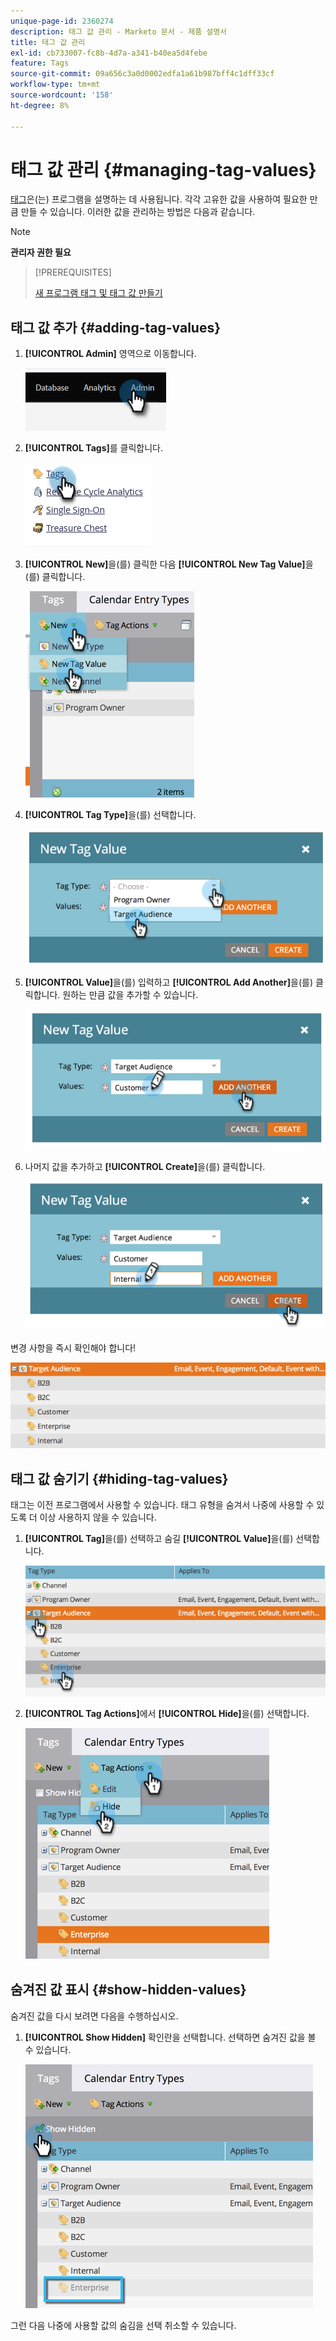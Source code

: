 ```yaml
---
unique-page-id: 2360274
description: 태그 값 관리 - Marketo 문서 - 제품 설명서
title: 태그 값 관리
exl-id: cb733007-fc8b-4d7a-a341-b40ea5d4febe
feature: Tags
source-git-commit: 09a656c3a0d0002edfa1a61b987bff4c1dff33cf
workflow-type: tm+mt
source-wordcount: '158'
ht-degree: 8%

---
```


# 태그 값 관리 {#managing-tag-values}

[태그](/help/marketo/product-docs/core-marketo-concepts/programs/working-with-programs/understanding-tags.md)은(는) 프로그램을 설명하는 데 사용됩니다. 각각 고유한 값을 사용하여 필요한 만큼 만들 수 있습니다. 이러한 값을 관리하는 방법은 다음과 같습니다.

>[!NOTE]
>
>**관리자 권한 필요**

>[!PREREQUISITES]
>
>[새 프로그램 태그 및 태그 값 만들기](/help/marketo/product-docs/administration/tags/create-a-new-program-tag-and-tag-values.md)

## 태그 값 추가 {#adding-tag-values}

1. **[!UICONTROL Admin]** 영역으로 이동합니다.

   ![](assets/managing-tag-values-1.png)

1. **[!UICONTROL Tags]**&#x200B;를 클릭합니다.

   ![](assets/managing-tag-values-2.png)

1. **[!UICONTROL New]**&#x200B;을(를) 클릭한 다음 **[!UICONTROL New Tag Value]**&#x200B;을(를) 클릭합니다.

   ![](assets/managing-tag-values-3.png)

1. **[!UICONTROL Tag Type]**&#x200B;을(를) 선택합니다.

   ![](assets/managing-tag-values-4.png)

1. **[!UICONTROL Value]**&#x200B;을(를) 입력하고 **[!UICONTROL Add Another]**&#x200B;을(를) 클릭합니다. 원하는 만큼 값을 추가할 수 있습니다.

   ![](assets/managing-tag-values-5.png)

1. 나머지 값을 추가하고 **[!UICONTROL Create]**&#x200B;을(를) 클릭합니다.

   ![](assets/managing-tag-values-6.png)

변경 사항을 즉시 확인해야 합니다!

![](assets/managing-tag-values-7.png)

## 태그 값 숨기기 {#hiding-tag-values}

태그는 이전 프로그램에서 사용할 수 있습니다. 태그 유형을 숨겨서 나중에 사용할 수 있도록 더 이상 사용하지 않을 수 있습니다.

1. **[!UICONTROL Tag]**&#x200B;을(를) 선택하고 숨길 **[!UICONTROL Value]**&#x200B;을(를) 선택합니다.

   ![](assets/managing-tag-values-8.png)

1. **[!UICONTROL Tag Actions]**&#x200B;에서 **[!UICONTROL Hide]**&#x200B;을(를) 선택합니다.

   ![](assets/managing-tag-values-9.png)

## 숨겨진 값 표시 {#show-hidden-values}

숨겨진 값을 다시 보려면 다음을 수행하십시오.

1. **[!UICONTROL Show Hidden]** 확인란을 선택합니다. 선택하면 숨겨진 값을 볼 수 있습니다.

   ![](assets/managing-tag-values-10.png)

그런 다음 나중에 사용할 값의 숨김을 선택 취소할 수 있습니다.

